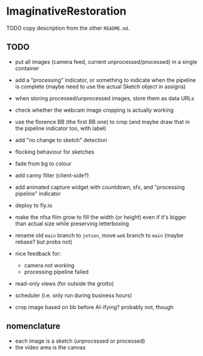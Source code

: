 # ImaginativeRestoration

TODO copy description from the other `README.md`.

## TODO

- put all images (camera feed, current unprocessed/processed) in a single
  container
- add a "processing" indicator, or something to indicate when the pipeline is
  complete (maybe need to use the actual Sketch object in assigns)
- when storing processed/unprocessed images, store them as data URLs
- check whether the webcam image cropping is actually working
- use the florence BB (the first BB one) to crop (and maybe draw that in the
  pipeline indicator too, with label)
- add "no change to sketch" detection
- flocking behaviour for sketches
- fade from bg to colour
- add canny filter (client-side?)
- add animated capture widget with countdown, sfx, and "processing pipeline"
  indicator
- deploy to fly.io
- make the nfsa film grow to fill the width (or height) even if it's bigger than
  actual size while preserving letterboxing
- rename old `main` branch to `jetson`, move `web` branch to `main` (maybe
  rebase? but probs not)

- nice feedback for:

  - camera not working
  - processing pipeline failed

- read-only views (for outside the grotto)
- scheduler (i.e. only run during business hours)
- crop image based on bb before AI-ifying? probably not, though

## nomenclature

- each image is a sketch (unprocessed or processed)
- the video area is the canvas
